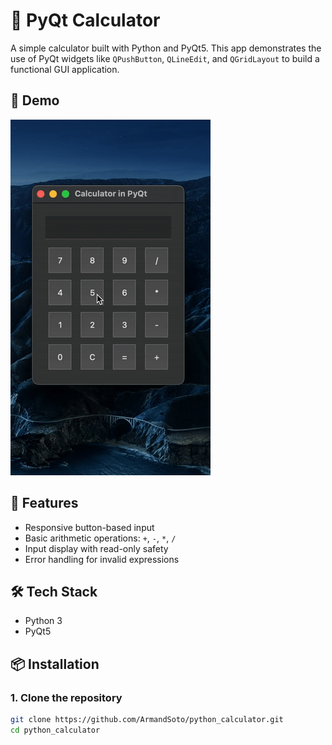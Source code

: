 # 🧮 PyQt Calculator

A simple calculator built with Python and PyQt5. This app demonstrates the use of PyQt widgets like `QPushButton`, `QLineEdit`, and `QGridLayout` to build a functional GUI application.

## 📸 Demo

![App Demo](assets/demo.gif)


## 🚀 Features

- Responsive button-based input
- Basic arithmetic operations: `+`, `-`, `*`, `/`
- Input display with read-only safety
- Error handling for invalid expressions

## 🛠️ Tech Stack

- Python 3
- PyQt5

## 📦 Installation

### 1. Clone the repository
```bash
git clone https://github.com/ArmandSoto/python_calculator.git
cd python_calculator
